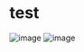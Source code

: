# test
![image](https://github.com/user-attachments/assets/764ca325-6726-4d1b-aaa9-1641dac97c32)
![image](https://github.com/user-attachments/assets/539387b9-88f6-4473-912d-b98b72e21320)

